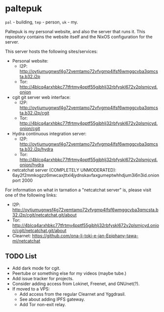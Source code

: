 # paltepuk

`pal` - building, `tep` - person, `uk` - my.

Paltepuk is my personal website, and also the server that runs it. This
repository contains the website itself and the NixOS configuration for the
server.

This server hosts the following sites/services:

- Personal website:
  - I2P: http://oytjumugnwsf4g72vemtamo72vfvgmp4lfsf6wmggcvba3qmcsta.b32.i2p
  - Tor: http://4blcq4arxhbkc77tfrtmy4pptf55gjbhlj32rbfyskl672v2plsmjcyd.onion
- cgit git server web interface:
  - I2P: http://oytjumugnwsf4g72vemtamo72vfvgmp4lfsf6wmggcvba3qmcsta.b32.i2p/cgit
  - Tor: http://4blcq4arxhbkc77tfrtmy4pptf55gjbhlj32rbfyskl672v2plsmjcyd.onion/cgit
- Hydra continuous integration server:
  - I2P: http://oytjumugnwsf4g72vemtamo72vfvgmp4lfsf6wmggcvba3qmcsta.b32.i2p/hydra
  - Tor: http://4blcq4arxhbkc77tfrtmy4pptf55gjbhlj32rbfyskl672v2plsmjcyd.onion/hydra
- netcatchat server (COMPLETELY UNMODERATED): 6ay2f2mmkogzz6mwcaxjttxl4jydnskavfaxgumeptwhhdjum3i6n3id.onion port 2000

For information on what in tarnation a "netcatchat server" is, please visit one of the following links:

- I2P: http://oytjumugnwsf4g72vemtamo72vfvgmp4lfsf6wmggcvba3qmcsta.b32.i2p/cgit/netcatchat.git/about
- Tor: http://4blcq4arxhbkc77tfrtmy4pptf55gjbhlj32rbfyskl672v2plsmjcyd.onion/cgit/netcatchat.git/about
- Clearnet: https://github.com/ona-li-toki-e-jan-Epiphany-tawa-mi/netcatchat

## TODO List

- Add dark mode for cgit.
- Peertube or something else for my videos (maybe tube.)
- Add issue tracker for projects.
- Consider adding access from Lokinet, Freenet, and GNUnet(?).
- If moved to a VPS:
  - Add access from the regular Clearnet and Yggdrasil.
  - See about adding IPFS gateway.
  - Add Tor non-exit relay.
